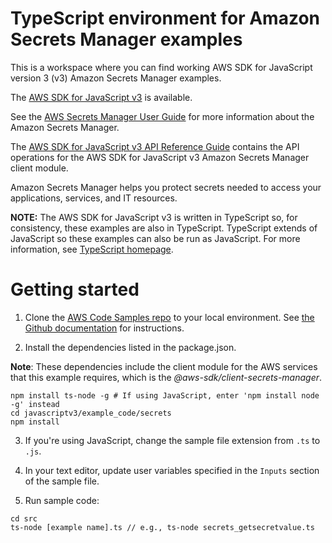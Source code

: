 # TypeScript environment for Amazon Secrets Manager examples
This is a workspace where you can find working AWS SDK for JavaScript version 3 (v3) Amazon Secrets Manager examples. 

The [AWS SDK for JavaScript v3](https://github.com/aws/aws-sdk-js-v3) is available. 

See the [AWS Secrets Manager User Guide](https://docs.aws.amazon.com/secretsmanager/latest/userguide/manage_retrieve-secret.html) for more information about the Amazon Secrets Manager.

The [AWS SDK for JavaScript v3 API Reference Guide](https://docs.aws.amazon.com/AWSJavaScriptSDK/v3/latest/clients/client-secrets-manager/index.html) contains the API operations for the AWS SDK for JavaScript v3 Amazon Secrets Manager client module.

Amazon Secrets Manager helps you protect secrets needed to access your applications, services, and IT resources. 

**NOTE:** The AWS SDK for JavaScript v3 is written in TypeScript so, for consistency, these examples are also in TypeScript. TypeScript extends of JavaScript so these examples can also be run as JavaScript. For more information, see [TypeScript homepage](https://www.typescriptlang.org/).
# Getting started

1. Clone the [AWS Code Samples repo](https://github.com/awsdocs/aws-doc-sdk-examples) to your local environment. 
See [the Github documentation](https://docs.github.com/en/github/creating-cloning-and-archiving-repositories/cloning-a-repository) for 
instructions.

2. Install the dependencies listed in the package.json.

**Note**: These dependencies include the client module for the AWS services that this example requires, 
which is the *@aws-sdk/client-secrets-manager*.
```
npm install ts-node -g # If using JavaScript, enter 'npm install node -g' instead
cd javascriptv3/example_code/secrets 
npm install
```
3. If you're using JavaScript, change the sample file extension from ```.ts``` to ```.js```.

4. In your text editor, update user variables specified in the ```Inputs``` section of the sample file.

5. Run sample code:
```
cd src
ts-node [example name].ts // e.g., ts-node secrets_getsecretvalue.ts
```

